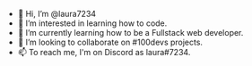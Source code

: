 - 👋 Hi, I’m @laura7234
- 👀 I’m interested in learning how to code.
- 🌱 I’m currently learning how to be a Fullstack web developer.
- 💞️ I’m looking to collaborate on #100devs projects.
- 📫 To reach me, I'm on Discord as laura#7234.

<!---
laura7234/laura7234 is a ✨ special ✨ repository because its `README.md` (this file) appears on your GitHub profile.
You can click the Preview link to take a look at your changes.
--->
